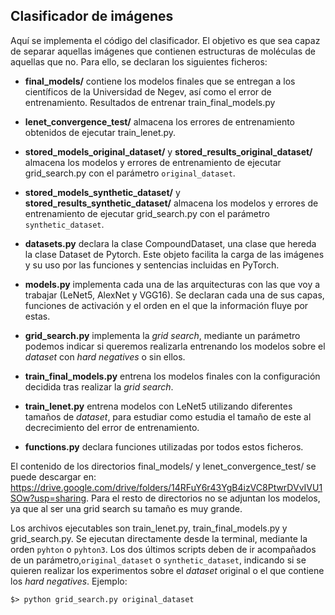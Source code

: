 ## Clasificador de imágenes

Aquí se implementa el código del clasificador. El objetivo es que sea capaz de separar aquellas imágenes que contienen
estructuras de moléculas de aquellas que no. Para ello, se declaran los siguientes ficheros:

- **final_models/** contiene los modelos finales que se entregan a los científicos de la Universidad de Negev, así como
  el error de entrenamiento. Resultados de entrenar train_final_models.py

- **lenet_convergence_test/** almacena los errores de entrenamiento obtenidos de ejecutar train_lenet.py.

- **stored_models_original_dataset/** y **stored_results_original_dataset/** almacena los modelos y errores de
  entrenamiento de ejecutar grid_search.py con el parámetro `original_dataset`.

- **stored_models_synthetic_dataset/** y **stored_results_synthetic_dataset/** almacena los modelos y errores de
  entrenamiento de ejecutar grid_search.py con el parámetro `synthetic_dataset`.

- **datasets.py** declara la clase CompoundDataset, una clase que hereda la clase Dataset de Pytorch. Este objeto
  facilita la carga de las imágenes y su uso por las funciones y sentencias incluidas en PyTorch.

- **models.py** implementa cada una de las arquitecturas con las que voy a trabajar (LeNet5, AlexNet y VGG16). Se
  declaran cada una de sus capas, funciones de activación y el orden en el que la información fluye por estas.

- **grid\_search.py** implementa la *grid search*, mediante un parámetro podemos indicar si queremos realizarla
  entrenando los modelos sobre el *dataset* con *hard negatives* o sin ellos.

- **train\_final\_models.py** entrena los modelos finales con la configuración decidida tras realizar la *grid search*.

- **train\_lenet.py** entrena modelos con LeNet5 utilizando diferentes tamaños de *dataset*, para estudiar como estudia
  el tamaño de este al decrecimiento del error de entrenamiento.

- **functions.py** declara funciones utilizadas por todos estos ficheros.

El contenido de los directorios final_models/ y lenet_convergence_test/ se puede descargar
en: https://drive.google.com/drive/folders/14RFuY6r43YgB4izVC8PtwrDVvIVU1SOw?usp=sharing. Para el resto de directorios
no se adjuntan los modelos, ya que al ser una grid search su tamaño es muy grande.

Los archivos ejecutables son train_lenet.py, train_final_models.py y grid_search.py. Se ejecutan directamente desde la
terminal, mediante la orden `pyhton` o `pyhton3`. Los dos últimos scripts deben de ir acompañados de un
parámetro,`original_dataset` o `synthetic_dataset`, indicando si se quieren realizar los experimentos sobre el *dataset*
original o el que contiene los *hard negatives*. Ejemplo:

```
$> python grid_search.py original_dataset
```